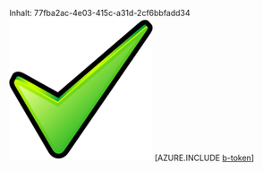 Inhalt: 77fba2ac-4e03-415c-a31d-2cf6bbfadd34![Bild](88de375f-ca18-441a-95df-90c669ce7faa.png)
[AZURE.INCLUDE [b-token](8d10e2ec-2f41-4e9f-a45c-09b850367ccc.md)]

